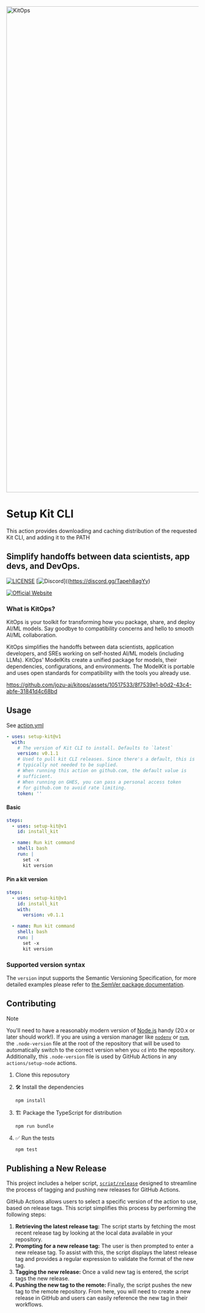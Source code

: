 <img width="1270" alt="KitOps" src="https://github.com/jozu-ai/kitops/assets/10517533/41295471-fe49-4011-adf6-a215f29890c2">


# Setup Kit CLI

This action provides downloading and caching distribution of the requested Kit
CLI, and adding it to the PATH
## Simplify handoffs between data scientists, app devs, and DevOps.

[![LICENSE](https://img.shields.io/badge/License-Apache%202.0-yellow.svg)](https://github.com/myscale/myscaledb/blob/main/LICENSE)
[![Discord](https://img.shields.io/discord/1098133460310294528?logo=Discord)]((https://discord.gg/Tapeh8agYy)

[![Official Website](<https://img.shields.io/badge/-Visit%20the%20Official%20Website%20%E2%86%92-rgb(255,175,82)?style=for-the-badge>)](https://kitops.ml/?utm_source=github&utm_medium=kitops-readme)

### What is KitOps?

KitOps is your toolkit for transforming how you package, share, and deploy AI/ML models. Say goodbye to compatibility concerns and hello to smooth AI/ML collaboration.

KitOps simplifies the handoffs between data scientists, application developers, and SREs working on self-hosted AI/ML models (including LLMs). KitOps' ModelKits create a unified package for models, their dependencies, configurations, and environments. The ModelKit is portable and uses open standards for compatibility with the tools you already use.

https://github.com/jozu-ai/kitops/assets/10517533/8f7539e1-b0d2-43c4-abfe-31841d4c68bd

## Usage

See [action.yml](action.yml)

```YAML
- uses: setup-kit@v1
  with:
    # The version of Kit CLI to install. Defaults to `latest`
    version: v0.1.1
    # Used to pull kit CLI releases. Since there's a default, this is
    # typically not needed to be suplied.
    # When running this action on github.com, the default value is
    # sufficient.
    # When running on GHES, you can pass a personal access token
    # for github.com to avoid rate limiting.
    token: ''
```

#### Basic

```YAML
steps:
  - uses: setup-kit@v1
    id: install_kit

  - name: Run kit command
    shell: bash
    run: |
      set -x
      kit version
```

#### Pin a kit version

```YAML
steps:
  - uses: setup-kit@v1
    id: install_kit
    with:
      version: v0.1.1

  - name: Run kit command
    shell: bash
    run: |
      set -x
      kit version
```

### Supported version syntax

The `version` input supports the Semantic Versioning Specification, for more
detailed examples please refer to
[the SemVer package documentation](https://github.com/npm/node-semver).

## Contributing

> [!NOTE]
>
> You'll need to have a reasonably modern version of
> [Node.js](https://nodejs.org) handy (20.x or later should work!). If you are
> using a version manager like [`nodenv`](https://github.com/nodenv/nodenv) or
> [`nvm`](https://github.com/nvm-sh/nvm), the `.node-version` file at the root
> of the repository that will be used to automatically switch to the correct
> version when you `cd` into the repository. Additionally, this `.node-version`
> file is used by GitHub Actions in any `actions/setup-node` actions.

1. Clone this reposutory

1. :hammer_and_wrench: Install the dependencies

   ```bash
   npm install
   ```

1. :building_construction: Package the TypeScript for distribution

   ```bash
   npm run bundle
   ```

1. :white_check_mark: Run the tests

   ```bash
   npm test
   ```

## Publishing a New Release

This project includes a helper script, [`script/release`](./script/release)
designed to streamline the process of tagging and pushing new releases for
GitHub Actions.

GitHub Actions allows users to select a specific version of the action to use,
based on release tags. This script simplifies this process by performing the
following steps:

1. **Retrieving the latest release tag:** The script starts by fetching the most
   recent release tag by looking at the local data available in your repository.
1. **Prompting for a new release tag:** The user is then prompted to enter a new
   release tag. To assist with this, the script displays the latest release tag
   and provides a regular expression to validate the format of the new tag.
1. **Tagging the new release:** Once a valid new tag is entered, the script tags
   the new release.
1. **Pushing the new tag to the remote:** Finally, the script pushes the new tag
   to the remote repository. From here, you will need to create a new release in
   GitHub and users can easily reference the new tag in their workflows.
